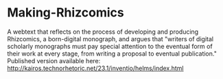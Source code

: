 # Making-Rhizcomics
A webtext that reflects on the process of developing and producing Rhizcomics, a born-digital monograph, and argues that "writers of digital scholarly monographs must pay special attention to the eventual form of their work at every stage, from writing a proposal to eventual publication." Published version available here: http://kairos.technorhetoric.net/23.1/inventio/helms/index.html
